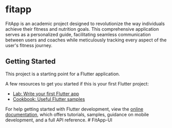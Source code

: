 # fitapp

FitApp is an academic project designed to revolutionize the way individuals achieve their fitness and nutrition goals. This comprehensive application serves as a personalized guide, facilitating seamless communication between users and coaches while meticulously tracking every aspect of the user's fitness journey.

## Getting Started

This project is a starting point for a Flutter application.

A few resources to get you started if this is your first Flutter project:

- [Lab: Write your first Flutter app](https://docs.flutter.dev/get-started/codelab)
- [Cookbook: Useful Flutter samples](https://docs.flutter.dev/cookbook)

For help getting started with Flutter development, view the
[online documentation](https://docs.flutter.dev/), which offers tutorials,
samples, guidance on mobile development, and a full API reference.
#   F i t A p p - U I  
 